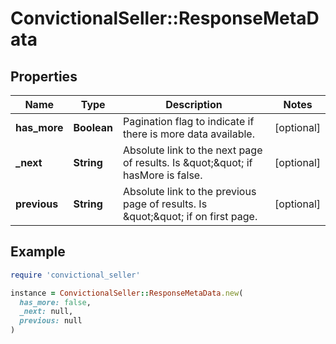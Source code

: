 # ConvictionalSeller::ResponseMetaData

## Properties

| Name | Type | Description | Notes |
| ---- | ---- | ----------- | ----- |
| **has_more** | **Boolean** | Pagination flag to indicate if there is more data available. | [optional] |
| **_next** | **String** | Absolute link to the next page of results. Is \&quot;\&quot; if hasMore is false. | [optional] |
| **previous** | **String** | Absolute link to the previous page of results. Is \&quot;\&quot; if on first page. | [optional] |

## Example

```ruby
require 'convictional_seller'

instance = ConvictionalSeller::ResponseMetaData.new(
  has_more: false,
  _next: null,
  previous: null
)
```

